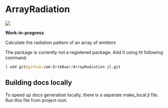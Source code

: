# ArrayRadiation

[![](https://img.shields.io/badge/docs-latest-blue.svg)](https://erikbuer.github.io/ArrayRadiation.jl/dev/)


**Work-in-progress**

Calculate the radiation pattern of an array of emitters

The package is currently not a registered package.
Add it using ht following command.

```Julia
] add git@github.com:ErikBuer/ArrayRadiation.jl.git
```

## Building docs locally

To speed up docs generation locally, there is a separate make_local.jl file.
Run this file from project root.
